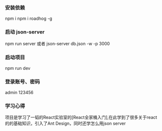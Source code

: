 ### 安装依赖
npm i
npm i roadhog -g

### 启动 json-server
npm run server
或者 json-server db.json -w -p 3000

### 启动项目
npm run dev

### 登录账号、密码
admin  123456

### 学习心得
项目是学习了一韬的React实验室的[React全家桶入门],在此学到了很多关于react的的基础知识，引入了Ant Design，同时还学怎么用json server
